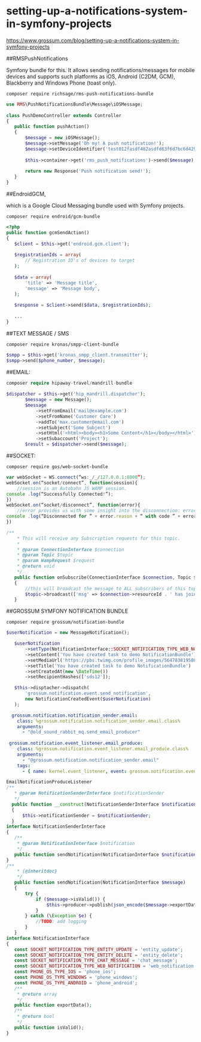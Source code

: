 setting-up-a-notifications-system-in-symfony-projects
===

https://www.grossum.com/blog/setting-up-a-notifications-system-in-symfony-projects

##RMSPushNotifications
 
Symfony bundle for this. It allows sending notifications/messages for mobile devices and supports such platforms as iOS, Android (C2DM, GCM), Blackberry and Windows Phone (toast only).

    composer require richsage/rms-push-notifications-bundle

```php
use RMS\PushNotificationsBundle\Message\iOSMessage;
 
class PushDemoController extends Controller
{
   public function pushAction()
   {
       $message = new iOSMessage();
       $message->setMessage('Oh my! A push notification!');
       $message->setDeviceIdentifier('test012fasdf482asdfd63f6d7bc6d4293aedd5fb448fe505eb4asdfef8595a7');
 
       $this->container->get('rms_push_notifications')->send($message);
 
       return new Response('Push notification send!');
   }
}
```

##EndroidGCM, 

which is a Google Cloud Messaging bundle used with Symfony projects. 

    composer require endroid/gcm-bundle

```php
<?php
public function gcmSendAction()
{
   $client = $this->get('endroid.gcm.client');
 
   $registrationIds = array(
       // Registration ID's of devices to target
   );
 
   $data = array(
       'title' => 'Message title',
       'message' => 'Message body',
   );
 
   $response = $client->send($data, $registrationIds);
 
   ...
}
```

##TEXT MESSAGE / SMS

    composer require kronas/smpp-client-bundle

```php
$smpp = $this->get('kronas_smpp_client.transmitter');
$smpp->send($phone_number, $message);
```

##EMAIL:

```php
composer require hipaway-travel/mandrill-bundle
 
$dispatcher = $this->get('hip_mandrill.dispatcher');
       $message = new Message();
       $message
           ->setFromEmail('mail@example.com')
           ->setFromName('Customer Care')
           ->addTo('max.customer@email.com')
           ->setSubject('Some Subject')
           ->setHtml('<html><body><h1>Some Content</h1></body></html>')
           ->setSubaccount('Project');
       $result = $dispatcher->send($message);
```

##SOCKET:

    composer require gos/web-socket-bundle

```js
var webSocket = WS.connect(“ws:_/_/127.0.0.1:8000”);
webSocket.on(“socket/connect”, function(session){
    //session is an Autobahn JS WAMP session.
console .log(“Successfully Connected!”);
})
webSocket.on(“socket/disconnect”, function(error){
    //error provides us with some insight into the disconnection: error.reason and error.code
console .log(“Disconnected for ” + error.reason + “ with code ” + error.code);
})
```

```php
/**
    * This will receive any Subscription requests for this topic.
    *
    * @param ConnectionInterface $connection
    * @param Topic $topic
    * @param WampRequest $request
    * @return void
    */
   public function onSubscribe(ConnectionInterface $connection, Topic $topic, WampRequest $request)
   {
       //this will broadcast the message to ALL subscribers of this topic.
       $topic->broadcast(['msg' => $connection->resourceId . ' has joined ' . $topic->getId()]);
   }
```

##GROSSUM SYMFONY NOTIFICATION BUNDLE

    composer require grossum/notification-bundle

```php
$userNotification = new MessageNotification();

   $userNotification
       ->setType(NotificationInterface::SOCKET_NOTIFICATION_TYPE_WEB_NOTIFICATION)
       ->setContent('You have created task to demo NotificationBundle')
       ->setMediaUrl('https://pbs.twimg.com/profile_images/564783819580903424/2aQazOP3.png')
       ->setTitle('You have created task to demo NotificationBundle')
       ->setCreatedAt(new \DateTime())
       ->setRecipientHashes(['sds12']);

   $this->disptacher->dispatch(
       'grossum.notification.event.send_notification',
       new NotificationCreatedEvent($userNotification)
   );
```

```yml
  grossum.notification.notification_sender.email:
    class: %grossum.notification.notification_sender.email.class%
    arguments:
      - "@old_sound_rabbit_mq.send_email_producer"
 
 grossum.notification.event_listener.email_produce:
    class: %grossum.notification.event_listener.email_produce.class%
    arguments:
      - "@grossum.notification.notification_sender.email"
    tags:
      - { name: kernel.event_listener, event: grossum.notification.event.send_email, method: produceNotifications }
```

```php
EmailNotificationProduceListener
/**
   * @param NotificationSenderInterface $notificationSender
   */
  public function __construct(NotificationSenderInterface $notificationSender)
  {
      $this->notificationSender = $notificationSender;
  }
interface NotificationSenderInterface
{
   /**
    * @param NotificationInterface $notification
    */
   public function sendNotification(NotificationInterface $notification);
}
/**
    * {@inheritdoc}
    */
   public function sendNotification(NotificationInterface $message)
   {
       try {
           if ($message->isValid()) {
               $this->producer->publish(json_encode($message->exportData()));
           }
       } catch (\Exception $e) {
           //TODO: add logging
       }
   }
interface NotificationInterface
{
   const SOCKET_NOTIFICATION_TYPE_ENTITY_UPDATE = 'entity_update';
   const SOCKET_NOTIFICATION_TYPE_ENTITY_DELETE = 'entity_delete';
   const SOCKET_NOTIFICATION_TYPE_CHAT_MESSAGE = 'chat_message';
   const SOCKET_NOTIFICATION_TYPE_WEB_NOTIFICATION = 'web_notification';
   const PHONE_OS_TYPE_IOS = 'phone_ios';
   const PHONE_OS_TYPE_WINDOWS = 'phone_windows';
   const PHONE_OS_TYPE_ANDROID = 'phone_android';
   /**
    * @return array
    */
   public function exportData();
   /**
    * @return bool
    */
   public function isValid();
}
```